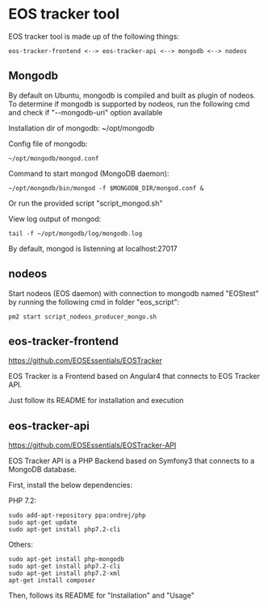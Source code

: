 # EOS tracker tool

EOS tracker tool is made up of the following things:

    eos-tracker-frontend <--> eos-tracker-api <--> mongodb <--> nodeos

## Mongodb

By default on Ubuntu, mongodb is compiled and built as plugin of nodeos.
To determine if mongodb is supported by nodeos, run the following cmd and
check if "--mongodb-uri" option available

Installation dir of mongodb:
    ~/opt/mongodb

Config file of mongodb:

    ~/opt/mongodb/mongod.conf

Command to start mongod (MongoDB daemon):

    ~/opt/mongodb/bin/mongod -f $MONGODB_DIR/mongod.conf &


Or run the provided script "script_mongod.sh"

View log output of mongod:

    tail -f ~/opt/mongodb/log/mongodb.log

By default, mongod is listenning at localhost:27017


## nodeos

Start nodeos (EOS daemon) with connection to mongodb named "EOStest"
by running the following cmd in folder "eos_script":

    pm2 start script_nodeos_producer_mongo.sh


## eos-tracker-frontend

https://github.com/EOSEssentials/EOSTracker

EOS Tracker is a Frontend based on Angular4 that connects to EOS Tracker API.

Just follow its README for installation and execution

## eos-tracker-api

https://github.com/EOSEssentials/EOSTracker-API

EOS Tracker API is a PHP Backend based on Symfony3 that connects to a MongoDB database.

First, install the below dependencies:

PHP 7.2:

    sudo add-apt-repository ppa:ondrej/php
    sudo apt-get update
    sudo apt-get install php7.2-cli

Others:

    sudo apt-get install php-mongodb
    sudo apt-get install php7.2-cli
    sudo apt-get install php7.2-xml
    apt-get install composer

Then, follows its README for "Installation" and "Usage"
